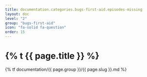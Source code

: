 ```yaml
---
title: documentation.categories.bugs-first-aid.episodes-missing
layout: doc
level: "2"
group: "bugs-first-aid"
icon: "fa-solid fa-question"
order: 15
---
```


# {% t {{ page.title }} %}

{% tf documentation/{{ page.group }}/{{ page.slug }}.md %}
